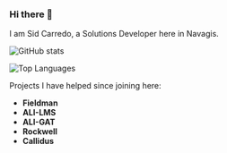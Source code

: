 ### Hi there 👋
I am Sid Carredo, a Solutions Developer here in Navagis.

![GitHub stats](https://github-readme-stats.vercel.app/api?username=navagis-sid&show_icons=true&count_private=true) 

![Top Languages](https://github-readme-stats.vercel.app/api/top-langs/?username=navagis-sid)

Projects I have helped since joining here:
- **Fieldman**
- **ALI-LMS**
- **ALI-GAT**
- **Rockwell**
- **Callidus**
